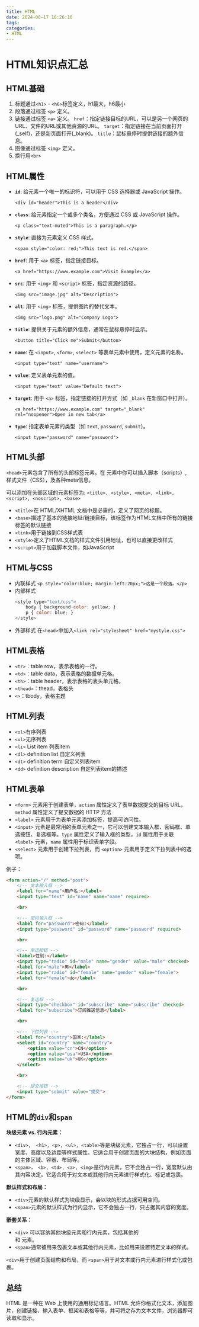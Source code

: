 ```yaml
---
title: HTML
date: 2024-08-17 16:26:10
tags:
categories:
- HTML
---
```

# HTML知识点汇总

## HTML基础

1. 标题通过`<h1>` - `<h6>`标签定义，h1最大，h6最小
2. 段落通过标签 `<p>` 定义。
3. 链接通过标签 `<a>` 定义。
   `href`：指定链接目标的URL，可以是另一个网页的URL、文件的URL或其他资源的URL。
   `target`：指定链接在当前页面打开(_self)，还是新页面打开(_blank)。
   `title`：鼠标悬停时提供链接的额外信息。
4. 图像通过标签 `<img>` 定义。
5. 换行用`<br>`

## HTML属性

* **`id`**: 给元素一个唯一的标识符，可以用于 CSS 选择器或 JavaScript 操作。
  ```
  <div id="header">This is a header</div>
  ```
* **`class`**: 给元素指定一个或多个类名，方便通过 CSS 或 JavaScript 操作。
  ```
  <p class="text-muted">This is a paragraph.</p>
  ```
* **`style`**: 直接为元素定义 CSS 样式。
  ```
  <span style="color: red;">This text is red.</span>
  ```
* **`href`**: 用于 `<a>` 标签，指定链接目标。
  ```
  <a href="https://www.example.com">Visit Example</a>
  ```
* **`src`**: 用于 `<img>` 和 `<script>` 标签，指定资源的路径。
  ```
  <img src="image.jpg" alt="Description">
  ```
* **`alt`**: 用于 `<img>` 标签，提供图片的替代文本。
  ```
  <img src="logo.png" alt="Company Logo">
  ```
* **`title`**: 提供关于元素的额外信息，通常在鼠标悬停时显示。
  ```
  <button title="Click me">Submit</button>
  ```
* **`name`**: 在 `<input>`, `<form>`, `<select>` 等表单元素中使用，定义元素的名称。
  ```
  <input type="text" name="username">
  ```
* **`value`**: 定义表单元素的值。
  ```
  <input type="text" value="Default text">
  ```
* **`target`**: 用于 `<a>` 标签，指定链接的打开方式（如 `_blank` 在新窗口中打开）。
  ```
  <a href="https://www.example.com" target="_blank" rel="noopener">Open in new tab</a>
  ```
* **`type`**: 指定表单元素的类型（如 `text`, `password`, `submit`）。
  ```
  <input type="password" name="password">
  ```

## HTML头部

`<head>`元素包含了所有的头部标签元素。在 <head>元素中你可以插入脚本（scripts）, 样式文件（CSS），及各种meta信息。

可以添加在头部区域的元素标签为: `<title>, <style>, <meta>, <link>, <script>, <noscript>, <base>`

* `<title>`在 HTML/XHTML 文档中是必需的，定义了网页的标题。
* `<base>`描述了基本的链接地址/链接目标，该标签作为HTML文档中所有的链接标签的默认链接
* `<link>`用于链接到CSS样式表
* `<style>`定义了HTML文档的样式文件引用地址，也可以直接更改样式
* `<script>`用于加载脚本文件，如JavaScript

## HTML与CSS

* 内联样式
  `<p style="color:blue; margin-left:20px;">这是一个段落。</p>`
* 内部样式
  ```javascript
  <style type="text/css"> 
      body { background-color: yellow; } 
      p { color: blue; } 
  </style>
  ```
* 外部样式
  在`<head>`中加入`<link rel="stylesheet" href="mystyle.css">`

## HTML表格

* `<tr>`：table row，表示表格的一行。
* `<td>`：table data，表示表格的数据单元格。
* `<th>`：table header，表示表格的表头单元格。
* `<thead>`：thead，表格头
* `<>`：tbody，表格主题

## HTML列表

* `<ol>`有序列表
* `<ul>`无序列表
* `<li>` List item 列表item
* `<dl>` definition list 自定义列表
* `<dt>` definition term 自定义列表item
* `<dd>` definition description 自定列表item的描述

## HTML表单

* `<form>` 元素用于创建表单，`action` 属性定义了表单数据提交的目标 URL，`method` 属性定义了提交数据的 HTTP 方法
* `<label>` 元素用于为表单元素添加标签，提高可访问性。
* `<input>` 元素是最常用的表单元素之一，它可以创建文本输入框、密码框、单选按钮、复选框等。`type` 属性定义了输入框的类型，`id` 属性用于关联 `<label>` 元素，`name` 属性用于标识表单字段。
* `<select>` 元素用于创建下拉列表，而 `<option>` 元素用于定义下拉列表中的选项。

例子：

```html
<form action="/" method="post">
    <!-- 文本输入框 -->
    <label for="name">用户名:</label>
    <input type="text" id="name" name="name" required>

    <br>

    <!-- 密码输入框 -->
    <label for="password">密码:</label>
    <input type="password" id="password" name="password" required>

    <br>

    <!-- 单选按钮 -->
    <label>性别:</label>
    <input type="radio" id="male" name="gender" value="male" checked>
    <label for="male">男</label>
    <input type="radio" id="female" name="gender" value="female">
    <label for="female">女</label>

    <br>

    <!-- 复选框 -->
    <input type="checkbox" id="subscribe" name="subscribe" checked>
    <label for="subscribe">订阅推送信息</label>

    <br>

    <!-- 下拉列表 -->
    <label for="country">国家:</label>
    <select id="country" name="country">
        <option value="cn">CN</option>
        <option value="usa">USA</option>
        <option value="uk">UK</option>
    </select>

    <br>

    <!-- 提交按钮 -->
    <input type="submit" value="提交">
</form>
```

## HTML的`div`和`span`

**块级元素 vs. 行内元素：**

* `<div>,  <h1>, <p>, <ul>, <table>`等是块级元素，它独占一行，可以设置宽度、高度以及边距等样式属性。它适合用于创建页面的大块结构，例如页面的主体区域、容器、布局等。
* `<span>， <b>, <td>, <a>, <img>`是行内元素，它不会独占一行，宽度默认由其内容决定。它适合用于对文本或其他行内元素进行样式化、标记或包裹。

**默认样式和布局：**

* `<div>`元素的默认样式为块级显示，会以块的形式占据可用空间。
* `<span>`元素的默认样式为行内显示，它不会独占一行，只占据其内容的宽度。

**嵌套关系：**

* `<div>` 可以容纳其他块级元素和行内元素，包括其他的 <div> 和 <span> 元素。
* `<span>`通常被用来包裹文本或其他行内元素，比如用来设置特定文本的样式。

`<div>`用于创建页面结构和布局，而 `<span>`用于对文本或行内元素进行样式化或包裹。

## 总结

HTML 是一种在 Web 上使用的通用标记语言。HTML 允许你格式化文本，添加图片，创建链接、输入表单、框架和表格等等，并可将之存为文本文件，浏览器即可读取和显示。
